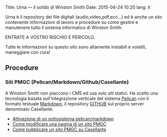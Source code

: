 Title: Urna — il solido di Winston Smith
Date: 2015-04-24 10:20
lang: it

Urna è il repository dei file digitali (audio,video,pdf,ecc…) ed è anche un sito contenente informazioni di lavoro e procedure su come gestire e manutenere tutto il sistema informatico di Winston Smith.

ENTRATE A VOSTRO RISCHIO E PERICOLO.

Tutte le informazioni su questo sito sono altamente instabili e volatili, maneggiare con cura!


## Procedure

### Siti PMGC (Pelican/Markdown/Github/Casellante)

A Winston Smith non piaccono i CMS ed usa solo siti statici. Ha scelto una tecnologia basata sull'integrazione verticale del sistema [Pelican](http://getpelican.org) con il formato testuale [Markdown](http://daringfireball.net/projects/markdown/syntax), il repository [GITHUB](http://github.org/progettowinstonsmith) sul proprio server denominato Casellante. 

- [Attivazione di un sottosistema pelican/markdown](/urna-pmgc-attivazione-di-un-sottosistema-pelicanmarkdown.html)
- [Come modificare una pagina di un sito PMGC](/urna-pgmc-come-modificare-un-sito-winston-smith.html)
- [Come pubblicare un sito PMGC su Casellante](/urna-pgmc-come-pubblicare-un-sito-winston-smith.html)
